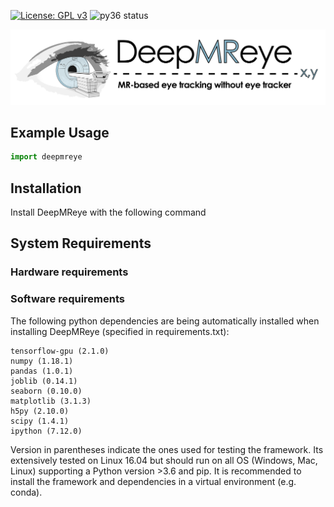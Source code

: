 [![License: GPL v3](https://img.shields.io/badge/License-GPL%20v3-blue.svg)](http://www.gnu.org/licenses/gpl-3.0)
![py36 status](https://img.shields.io/badge/python3.6-supported-green.svg)
<!-- ![Build Status](https://github.com/DeepMReye/DeepMReye/workflows/build/badge.svg) -->

![Logo](media/deepmreye_logo.png)

## Example Usage
```python
import deepmreye
```

## Installation
Install DeepMReye with the following command 

## System Requirements

### Hardware requirements

### Software requirements
The following python dependencies are being automatically installed when installing DeepMReye (specified in requirements.txt):
```
tensorflow-gpu (2.1.0)
numpy (1.18.1)
pandas (1.0.1)
joblib (0.14.1)
seaborn (0.10.0)
matplotlib (3.1.3)
h5py (2.10.0)
scipy (1.4.1)
ipython (7.12.0)
```
Version in parentheses indicate the ones used for testing the framework. Its extensively tested on Linux 16.04 but should run on all OS (Windows, Mac, Linux) supporting a Python version >3.6 and pip. It is recommended to install the framework and dependencies in a virtual environment (e.g. conda). 
